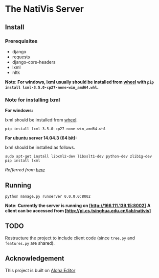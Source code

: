 # The NatiVis Server
## Install
### Prerequisites
* django
* requests
* django-cors-headers
* lxml
* nltk

**Note: For windows, lxml usually should be installed from [wheel](http://www.lfd.uci.edu/~gohlke/pythonlibs/#lxml) with `pip install lxml-3.5.0-cp27-none-win_amd64.whl`.**

### Note for installing lxml
**For windows:**

lxml should be installed from [wheel](http://www.lfd.uci.edu/~gohlke/pythonlibs/#lxml).
```shell
pip install lxml-3.5.0-cp27-none-win_amd64.whl
```

**For ubuntu server 14.04.3 (64 bit):**

lxml should be installed as follows.
```shell
sudo apt-get install libxml2-dev libxslt1-dev python-dev zlib1g-dev 
pip install lxml
```
*Refferred from [here](http://stackoverflow.com/questions/6504810/how-to-install-lxml-on-ubuntu)*

## Running
```shell
python manage.py runserver 0.0.0.0:8002
```

**Note:**
**Currently the server is running on [http://166.111.139.15:8002]**
**A client can be accessed from [http://pi.cs.tsinghua.edu.cn/lab/nativis]**

## TODO
Restructure the project to include client code (since `tree.py` and `features.py` are shared).

## Acknowledgement
This project is built on [Aloha Editor](https://github.com/alohaeditor/Aloha-Editor)
